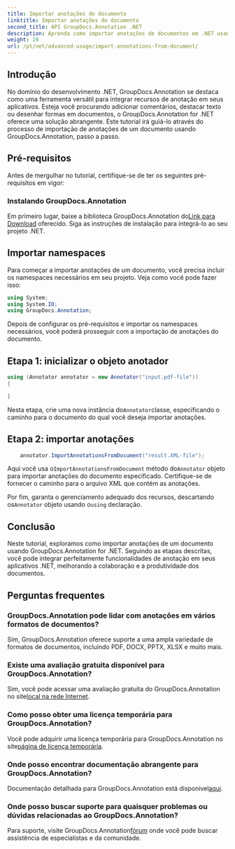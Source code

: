 ```yaml
---
title: Importar anotações do documento
linktitle: Importar anotações do documento
second_title: API GroupDocs.Annotation .NET
description: Aprenda como importar anotações de documentos em .NET usando GroupDocs.Annotation. Siga nosso tutorial passo a passo para uma integração perfeita.
weight: 19
url: /pt/net/advanced-usage/import-annotations-from-document/
---
```

## Introdução
No domínio do desenvolvimento .NET, GroupDocs.Annotation se destaca como uma ferramenta versátil para integrar recursos de anotação em seus aplicativos. Esteja você procurando adicionar comentários, destacar texto ou desenhar formas em documentos, o GroupDocs.Annotation for .NET oferece uma solução abrangente. Este tutorial irá guiá-lo através do processo de importação de anotações de um documento usando GroupDocs.Annotation, passo a passo.
## Pré-requisitos
Antes de mergulhar no tutorial, certifique-se de ter os seguintes pré-requisitos em vigor:
### Instalando GroupDocs.Annotation
 Em primeiro lugar, baixe a biblioteca GroupDocs.Annotation do[Link para Download](https://releases.groupdocs.com/annotation/net/) oferecido. Siga as instruções de instalação para integrá-lo ao seu projeto .NET.

## Importar namespaces
Para começar a importar anotações de um documento, você precisa incluir os namespaces necessários em seu projeto. Veja como você pode fazer isso:

```csharp
using System;
using System.IO;
using GroupDocs.Annotation;
```

Depois de configurar os pré-requisitos e importar os namespaces necessários, você poderá prosseguir com a importação de anotações do documento.
## Etapa 1: inicializar o objeto anotador
```csharp
using (Annotator annotator = new Annotator("input.pdf-file"))
{

}
```
 Nesta etapa, crie uma nova instância do`Annotator`classe, especificando o caminho para o documento do qual você deseja importar anotações.
## Etapa 2: importar anotações
```csharp
	annotator.ImportAnnotationsFromDocument("result.XML-file");
```
 Aqui você usa o`ImportAnnotationsFromDocument` método do`Annotator` objeto para importar anotações do documento especificado. Certifique-se de fornecer o caminho para o arquivo XML que contém as anotações.

 Por fim, garanta o gerenciamento adequado dos recursos, descartando os`Annotator` objeto usando o`using` declaração.

## Conclusão
Neste tutorial, exploramos como importar anotações de um documento usando GroupDocs.Annotation for .NET. Seguindo as etapas descritas, você pode integrar perfeitamente funcionalidades de anotação em seus aplicativos .NET, melhorando a colaboração e a produtividade dos documentos.
## Perguntas frequentes
### GroupDocs.Annotation pode lidar com anotações em vários formatos de documentos?
Sim, GroupDocs.Annotation oferece suporte a uma ampla variedade de formatos de documentos, incluindo PDF, DOCX, PPTX, XLSX e muito mais.
### Existe uma avaliação gratuita disponível para GroupDocs.Annotation?
 Sim, você pode acessar uma avaliação gratuita do GroupDocs.Annotation no site[local na rede Internet](https://releases.groupdocs.com/).
### Como posso obter uma licença temporária para GroupDocs.Annotation?
 Você pode adquirir uma licença temporária para GroupDocs.Annotation no site[página de licença temporária](https://purchase.groupdocs.com/temporary-license/).
### Onde posso encontrar documentação abrangente para GroupDocs.Annotation?
 Documentação detalhada para GroupDocs.Annotation está disponível[aqui](https://tutorials.groupdocs.com/annotation/net/).
### Onde posso buscar suporte para quaisquer problemas ou dúvidas relacionadas ao GroupDocs.Annotation?
 Para suporte, visite GroupDocs.Annotation[fórum](https://forum.groupdocs.com/c/annotation/10) onde você pode buscar assistência de especialistas e da comunidade.